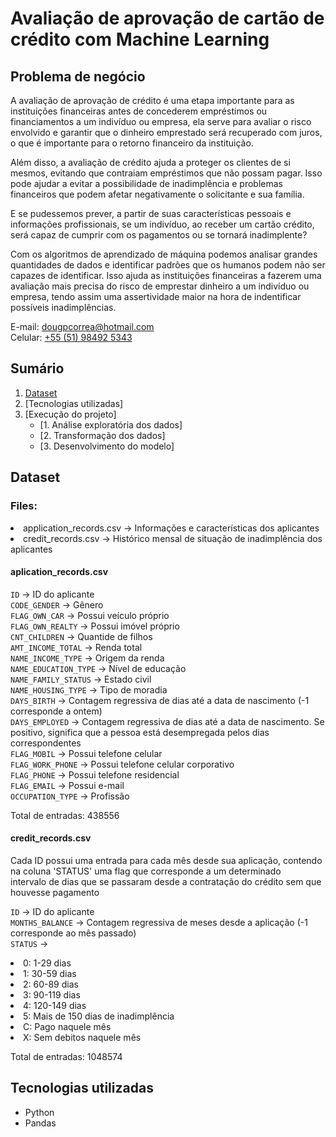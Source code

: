 # Avaliação de aprovação de cartão de crédito com Machine Learning

## Problema de negócio

A avaliação de aprovação de crédito é uma etapa importante para as instituições financeiras antes de concederem empréstimos ou financiamentos a um indivíduo ou empresa, ela serve para avaliar o risco envolvido e garantir que o dinheiro emprestado será recuperado com juros, o que é importante para o retorno financeiro da instituição.

Além disso, a avaliação de crédito ajuda a proteger os clientes de si mesmos, evitando que contraiam empréstimos que não possam pagar. Isso pode ajudar a evitar a possibilidade de inadimplência e problemas financeiros que podem afetar negativamente o solicitante e sua família.

E se pudessemos prever, a partir de suas características pessoais e informações profissionais, se um indivíduo, ao receber um cartão crédito, será capaz de cumprir com os pagamentos ou se tornará inadimplente?

Com os algoritmos de aprendizado de máquina podemos analisar grandes quantidades de dados e identificar padrões que os humanos podem não ser capazes de identificar. Isso ajuda as instituições financeiras a fazerem uma avaliação mais precisa do risco de emprestar dinheiro a um indivíduo ou empresa, tendo assim uma assertividade maior na hora de indentificar possíveis inadimplências.

E-mail: dougpcorrea@hotmail.com <br>
Celular: [+55 (51) 98492 5343](https://wa.me/5551984925343)

## Sumário
 
1. [Dataset](#Dataset)
2. [Tecnologias utilizadas]
3. [Execução do projeto]
   * [1. Análise exploratória dos dados]
   * [2. Transformação dos dados]
   * [3. Desenvolvimento do modelo]

## Dataset

### Files:

<li> application_records.csv → Informações e características dos aplicantes <br>
<li> credit_records.csv → Histórico mensal de situação de inadimplência dos aplicantes <br>

#### aplication_records.csv

`ID` → ID do aplicante <br>
`CODE_GENDER` → Gênero <br>
`FLAG_OWN_CAR` → Possui veículo próprio <br>
`FLAG_OWN_REALTY` → Possui imóvel próprio <br>
`CNT_CHILDREN` → Quantide de filhos <br>
`AMT_INCOME_TOTAL` → Renda total <br>
`NAME_INCOME_TYPE` → Origem da renda <br>
`NAME_EDUCATION_TYPE` → Nível de educação <br>
`NAME_FAMILY_STATUS` → Estado civil <br>
`NAME_HOUSING_TYPE` → Tipo de moradia <br>
`DAYS_BIRTH` → Contagem regressiva de dias até a data de nascimento (-1 corresponde a ontem) <br>
`DAYS_EMPLOYED` → Contagem regressiva de dias até a data de nascimento. Se positivo, significa que a pessoa está desempregada pelos dias correspondentes <br>
`FLAG_MOBIL` → Possui telefone celular <br>
`FLAG_WORK_PHONE` → Possui telefone celular corporativo <br>
`FLAG_PHONE` → Possui telefone residencial <br>
`FLAG_EMAIL` → Possui e-mail <br>
`OCCUPATION_TYPE` → Profissão <br>

Total de entradas: 438556

#### credit_records.csv

Cada ID possui uma entrada para cada mês desde sua aplicação, contendo na coluna 'STATUS' uma flag que corresponde a um determinado <br>
intervalo de dias que se passaram desde a contratação do crédito sem que houvesse pagamento

`ID` → ID do aplicante <br>
`MONTHS_BALANCE` → Contagem regressiva de meses desde a aplicação (-1 corresponde ao mês passado) <br>
`STATUS` → <br>
    <li> 0: 1-29 dias <br>
    <li> 1: 30-59 dias <br>
    <li> 2: 60-89 dias <br>
    <li> 3: 90-119 dias <br>
    <li> 4: 120-149 dias <br>
    <li> 5: Mais de 150 dias de inadimplência <br>
    <li> C: Pago naquele mês <br>
    <li> X: Sem debitos naquele mês <br>

Total de entradas: 1048574
     
## Tecnologias utilizadas

* Python
* Pandas
     
